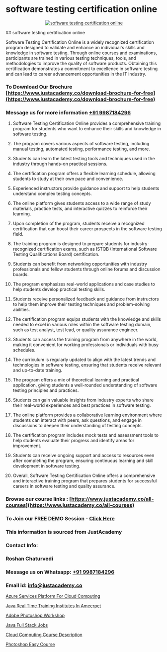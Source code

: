 # software testing certification online

<p align="center">
  <a href="https://justacademy.co/program-detail/software-testing">
    <img src="https://justacademy.co/storage2/program_images/1704700438.webp" alt="software testing certification online">
  </a>
</p>
## software testing certification online

Software Testing Certification Online is a widely recognized certification program designed to validate and enhance an individual's skills and knowledge in software testing. Through online courses and examinations, participants are trained in various testing techniques, tools, and methodologies to improve the quality of software products. Obtaining this certification demonstrates a commitment to excellence in software testing and can lead to career advancement opportunities in the IT industry.
### To Download Our Brochure [https://www.justacademy.co/download-brochure-for-free](https://www.justacademy.co/download-brochure-for-free)
### Message us for more information [+91 9987184296](https://api.whatsapp.com/send?phone=919987184296)
1) Software Testing Certification Online provides a comprehensive training program for students who want to enhance their skills and knowledge in software testing.

2) The program covers various aspects of software testing, including manual testing, automated testing, performance testing, and more.

3) Students can learn the latest testing tools and techniques used in the industry through hands-on practical sessions.

4) The certification program offers a flexible learning schedule, allowing students to study at their own pace and convenience.

5) Experienced instructors provide guidance and support to help students understand complex testing concepts.

6) The online platform gives students access to a wide range of study materials, practice tests, and interactive quizzes to reinforce their learning.

7) Upon completion of the program, students receive a recognized certification that can boost their career prospects in the software testing field.

8) The training program is designed to prepare students for industry-recognized certification exams, such as ISTQB (International Software Testing Qualifications Board) certification.

9) Students can benefit from networking opportunities with industry professionals and fellow students through online forums and discussion boards.

10) The program emphasizes real-world applications and case studies to help students develop practical testing skills.

11) Students receive personalized feedback and guidance from instructors to help them improve their testing techniques and problem-solving abilities.

12) The certification program equips students with the knowledge and skills needed to excel in various roles within the software testing domain, such as test analyst, test lead, or quality assurance engineer.

13) Students can access the training program from anywhere in the world, making it convenient for working professionals or individuals with busy schedules.

14) The curriculum is regularly updated to align with the latest trends and technologies in software testing, ensuring that students receive relevant and up-to-date training.

15) The program offers a mix of theoretical learning and practical application, giving students a well-rounded understanding of software testing principles and practices.

16) Students can gain valuable insights from industry experts who share their real-world experiences and best practices in software testing.

17) The online platform provides a collaborative learning environment where students can interact with peers, ask questions, and engage in discussions to deepen their understanding of testing concepts.

18) The certification program includes mock tests and assessment tools to help students evaluate their progress and identify areas for improvement.

19) Students can receive ongoing support and access to resources even after completing the program, ensuring continuous learning and skill development in software testing.

20) Overall, Software Testing Certification Online offers a comprehensive and interactive training program that prepares students for successful careers in software testing and quality assurance.

### Browse our course links : [https://www.justacademy.co/all-courses](https://www.justacademy.co/all-courses) 
### To Join our FREE DEMO Session - [Click Here](https://www.justacademy.co/register-for-course-demo)


### This information is sourced from JustAcademy
### Contact Info:
### Roshan Chaturvedi
### Message us on Whatsapp: [+91 9987184296](https://api.whatsapp.com/send?phone=919987184296)
### Email id: [info@justacademy.co](mailto:info@justacademy.co)
                
[Azure Services Platform For Cloud Computing](https://www.linkedin.com/pulse/azure-services-platform-cloud-computing-justacademy-berlin-kv8pe?trackingId=eaj6SHKaqU2%2FTnTF%2FInnsA%3D%3D&lipi=urn%3Ali%3Apage%3Ad_flagship3_company_admin%3BeekbxeIqSPGuF7pqzpj95g%3D%3D)

[Java Real Time Training Institutes In Ameerpet](https://www.linkedin.com/pulse/java-real-time-training-institutes-ameerpet-justacademy-thane-8j5we?trackingId=Wqs73QKcQkJ6zKKyATNABA%3D%3D&lipi=urn%3Ali%3Apage%3Ad_flagship3_company_admin%3B8x4oZRFoSmO4CZ5ThOfedg%3D%3D)

[Adobe Photoshop Workshop](https://medium.com/@negishivu99/adobe-photoshop-workshop-23eb4ab1b727)

[Java Full Stack Jobs](https://medium.com/@prempja40/java-full-stack-jobs-2c178cf35ac8)

[Cloud Computing Course Description](https://justacademyin.github.io/justacademy/cloud-computing-course-description)

[Photoshop Easy Course](https://justacademyin.github.io/justacademy/photoshop-easy-course)

